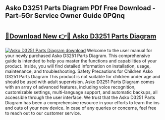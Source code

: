 ## Asko D3251 Parts Diagram PDf Free Download - Part-5Gr Service Owner Guide 0PQnq

# <h2><a href="http://dflo9o.blite.top/?on=Asko+D3251+Parts+Diagram">🔗Download New 👉🔴 Asko D3251 Parts Diagram</a></h2>

[![Asko D3251 Parts Diagram download](https://i.imgur.com/lujVjoI.png)](http://dflo9o.blite.top/?on=Asko+D3251+Parts+Diagram)
Welcome to the user manual for your newly purchased Asko D3251 Parts Diagram. This comprehensive guide is intended to help you master the functions and capabilities of your product. Inside, you will find detailed information on installation, usage, maintenance, and troubleshooting. Safety Precautions for Children Asko D3251 Parts Diagram This product is not suitable for children under age and should be used with adult supervision. Asko D3251 Parts Diagram comes with an array of advanced features, including voice recognition, customizable settings, multi-language support, and automatic backups, all accessible through the user interface. We trust that the Asko D3251 Parts Diagram has been a comprehensive resource in your efforts to learn the ins and outs of your new device. In case of any queries or concerns, feel free to reach out to our customer service.
